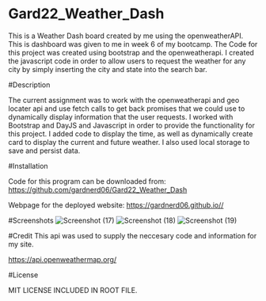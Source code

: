 # Gard22_Weather_Dash

This is a Weather Dash board created by me using the openweatherAPI.
This is dashboard was given to me in week 6 of my bootcamp. The Code for this project was created using bootstrap and the openweatherapi. I created the javascript code in order to allow users to request the weather for any city by simply inserting the city and state into the search bar.

#Description

The current assignment was to work with the openweatherapi and geo locater api and use fetch calls to get back promises that we could use to dynamically display information that the user requests. I worked with Bootstrap and DayJS and Javascript in order to provide the functionality for this project. I added code to display the time, as well as dynamically create card to display the current and future weather. I also used local storage to save and persist data.

#Installation

Code for this program can be downloaded from: https://github.com/gardnerd06/Gard22_Weather_Dash

Webpage for the deployed website: https://gardnerd06.github.io//

#Screenshots
![Screenshot (17)](https://user-images.githubusercontent.com/115792714/211464838-c433fb60-a142-4a1d-a7d8-8f18f083cd13.png)
![Screenshot (18)](https://user-images.githubusercontent.com/115792714/211464860-d03cce14-0912-4a41-b8d5-26d1615f86a2.png)
![Screenshot (19)](https://user-images.githubusercontent.com/115792714/211464865-182e2cc3-0a18-440a-a72f-018b3b1bfa47.png)

#Credit
This api was used to supply the neccesary code and information for my site.

https://api.openweathermap.org/

#License

MIT LICENSE INCLUDED IN ROOT FILE.
